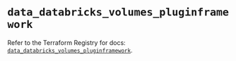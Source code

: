 # `data_databricks_volumes_pluginframework`

Refer to the Terraform Registry for docs: [`data_databricks_volumes_pluginframework`](https://registry.terraform.io/providers/databricks/databricks/1.55.0/docs/data-sources/volumes_pluginframework).
